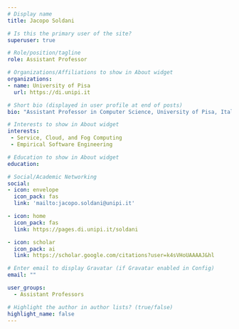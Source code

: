 ```yaml
---
# Display name
title: Jacopo Soldani

# Is this the primary user of the site?
superuser: true

# Role/position/tagline
role: Assistant Professor

# Organizations/Affiliations to show in About widget
organizations:
- name: University of Pisa
  url: https://di.unipi.it

# Short bio (displayed in user profile at end of posts)
bio: "Assistant Professor in Computer Science, University of Pisa, Italia."

# Interests to show in About widget
interests:
 - Service, Cloud, and Fog Computing
 - Empirical Software Engineering

# Education to show in About widget
education:

# Social/Academic Networking
social:
- icon: envelope
  icon_pack: fas
  link: 'mailto:jacopo.soldani@unipi.it'

- icon: home
  icon_pack: fas
  link: https://pages.di.unipi.it/soldani

- icon: scholar
  icon_pack: ai
  link: https://scholar.google.com/citations?user=k4sVHoUAAAAJ&hl

# Enter email to display Gravatar (if Gravatar enabled in Config)
email: ""

user_groups:
  - Assistant Professors

# Highlight the author in author lists? (true/false)
highlight_name: false
---
```


